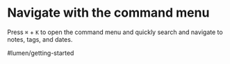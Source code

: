# Navigate with the command menu

Press `⌘` + `K` to open the command menu and quickly search and navigate to notes, tags, and dates.

#lumen/getting-started

